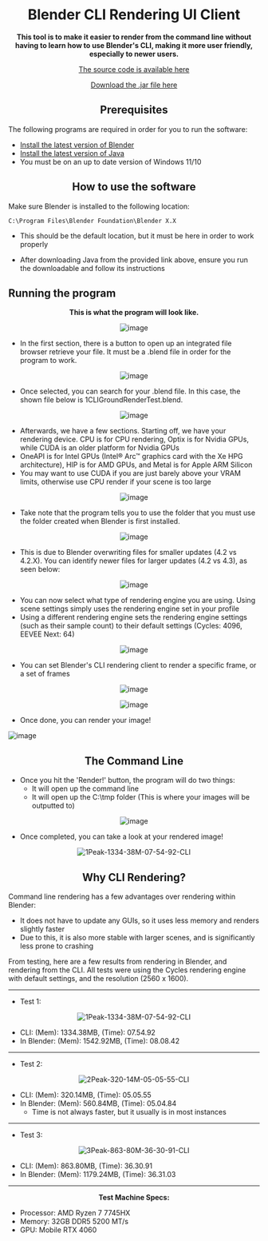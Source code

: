 <div align="center">
  <h1>Blender CLI Rendering UI Client</h1>

<b>
This tool is to make it easier to render from the command line without having to learn how to use Blender's CLI, making it more user friendly, especially to newer users.
</b>

<a href="https://github.com/IRPCode/Blender-CLI-Rendering-UI-Client/tree/main/blenderCommandLineInterfaceUserInterface/src/blenderCommandLineInterfaceUserInterface">The source code is available here</a>

<a href="https://github.com/IRPCode/Blender-CLI-Rendering-UI-Client/blob/main/blenderCommandLineInterfaceUserInterface/CLIRenderingTool.jar">Download the .jar file here</a>
  
</div>

<div align="center">
<h2>Prerequisites</h2>
</div>

The following programs are required in order for you to run the software:


  - <a href="https://www.blender.org/">Install the latest version of Blender</a>
  - <a href="https://www.java.com/en/">Install the latest version of Java</a>
  - You must be on an up to date version of Windows 11/10

<div align="center">
<h2>How to use the software</h2>
</div>
Make sure Blender is installed to the following location:


    C:\Program Files\Blender Foundation\Blender X.X
- This should be the default location, but it must be here in order to work properly

- After downloading Java from the provided link above, ensure you run the downloadable and follow its instructions


<h2>Running the program</h2>



<div align="center"> 


<b>
This is what the program will look like.
</b>

![image](https://github.com/user-attachments/assets/2afa0dca-21f3-47f7-9861-8879a2bc0070)

</div>

- In the first section, there is a button to open up an integrated file browser retrieve your file. It must be a .blend file in order for the program to work.

<div align="center"> 

![image](https://github.com/user-attachments/assets/f212df0c-ac79-4dbd-9482-e12ac5850fe9)

</div>

- Once selected, you can search for your .blend file. In this case, the shown file below is 1CLIGroundRenderTest.blend.

<div align="center"> 

![image](https://github.com/user-attachments/assets/227aa00c-296e-463d-ac50-8aebdbc6eba9)

</div>

- Afterwards, we have a few sections. Starting off, we have your rendering device. CPU is for CPU rendering, Optix is for Nvidia GPUs, while CUDA is an older platform for Nvidia GPUs
- OneAPI is for Intel GPUs (Intel® Arc™ graphics card with the Xe HPG architecture), HIP is for AMD GPUs, and Metal is for Apple ARM Silicon
- You may want to use CUDA if you are just barely above your VRAM limits, otherwise use CPU render if your scene is too large

<div align="center">

![image](https://github.com/user-attachments/assets/4a24a9ac-f583-4614-907e-b319420ce236)

</div>

- Take note that the program tells you to use the folder that you must use the folder created when Blender is first installed.


<div align="center">

![image](https://github.com/user-attachments/assets/1a4745ee-d179-45b8-a373-4d7924b1a6f5)

</div>

- This is due to Blender overwriting files for smaller updates (4.2 vs 4.2.X). You can identify newer files for larger updates (4.2 vs 4.3), as seen below:

<div align="center">

![image](https://github.com/user-attachments/assets/da4078e0-9a96-4502-9150-843773ecc9b9)

</div>

- You can now select what type of rendering engine you are using. Using scene settings simply uses the rendering engine set in your profile
- Using a different rendering engine sets the rendering engine settings (such as their sample count) to their default settings (Cycles: 4096, EEVEE Next: 64)

<div align="center">

![image](https://github.com/user-attachments/assets/f2c5b161-0ffc-4101-8bc8-956ce6905f17)

</div>

- You can set Blender's CLI rendering client to render a specific frame, or a set of frames

<div align="center">

![image](https://github.com/user-attachments/assets/e7adf145-84af-4048-a441-e2fae502734b)


![image](https://github.com/user-attachments/assets/b0903037-7bb2-4094-8e8f-f7c1fac90fa4)


</div>

- Once done, you can render your image!

![image](https://github.com/user-attachments/assets/094d5955-6e40-4a81-923d-ea7aac039556)

<div align="center">
<h2>The Command Line</h2>
</div>

- Once you hit the 'Render!' button, the program will do two things:
  - It will open up the command line
  - It will open up the C:\tmp folder (This is where your images will be outputted to)

<div align="center">

![image](https://github.com/user-attachments/assets/80b0dd37-1b5a-4f84-bc8e-fb1c1e1fce38)

</div>

- Once completed, you can take a look at your rendered image!

<div align="center">

![1Peak-1334-38M-07-54-92-CLI](https://github.com/user-attachments/assets/fead7ebb-7316-46eb-ab25-f7ed197d50bf)

</div>


<div align="center">
<h2>Why CLI Rendering?</h2>
</div>

Command line rendering has a few advantages over rendering within Blender:
- It does not have to update any GUIs, so it uses less memory and renders slightly faster
- Due to this, it is also more stable with larger scenes, and is significantly less prone to crashing


From testing, here are a few results from rendering in Blender, and rendering from the CLI.
All tests were using the Cycles rendering engine with default settings, and the resolution (2560 x 1600).

<hr></hr>

- Test 1:

<div align="center">

![1Peak-1334-38M-07-54-92-CLI](https://github.com/user-attachments/assets/fead7ebb-7316-46eb-ab25-f7ed197d50bf)

</div>

  - CLI: (Mem): 1334.38MB, (Time): 07.54.92
  - In Blender: (Mem): 1542.92MB, (Time): 08.08.42

<hr></hr>

- Test 2:

<div align="center">

![2Peak-320-14M-05-05-55-CLI](https://github.com/user-attachments/assets/9d6578f1-510e-4fdf-a9ff-0207dbd2dd98)

</div>


  - CLI: (Mem): 320.14MB, (Time): 05.05.55
  - In Blender: (Mem): 560.84MB, (Time): 05.04.84
    - Time is not always faster, but it usually is in most instances

<hr></hr>

- Test 3:

<div align="center">

![3Peak-863-80M-36-30-91-CLI](https://github.com/user-attachments/assets/e469711c-b6ec-48b3-8040-1edc4db3e341)

</div>

  - CLI: (Mem): 863.80MB, (Time): 36.30.91
  - In Blender: (Mem): 1179.24MB, (Time): 36.31.03

<hr></hr>

<div align="center">
<b>
Test Machine Specs:
</b>
</div>

- Processor: AMD Ryzen 7 7745HX
- Memory: 32GB DDR5 5200 MT/s 
- GPU: Mobile RTX 4060
